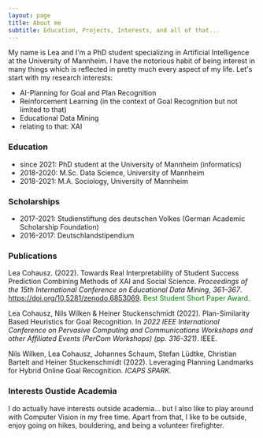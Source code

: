 ```yaml
---
layout: page
title: About me
subtitle: Education, Projects, Interests, and all of that...
---
```


My name is Lea and I'm a PhD student specializing in Artificial Intelligence at the University of Mannheim. I have the notorious habit of being interest in many things which is reflected in pretty much every aspect of my life. Let's start with my research interests:

- AI-Planning for Goal and Plan Recognition
- Reinforcement Learning (in the context of Goal Recognition but not limited to that)
- Educational Data Mining 
- relating to that: XAI


### Education

- since 2021: PhD student at the University of Mannheim (informatics)
- 2018-2020: M.Sc. Data Science, University of Mannheim
- 2018-2021: M.A. Sociology, University of Mannheim


### Scholarships

- 2017-2021: Studienstiftung des deutschen Volkes (German Academic Scholarship Foundation)
- 2016-2017: Deutschlandstipendium


### Publications

Lea Cohausz. (2022). Towards Real Interpretability of Student Success Prediction Combining Methods of XAI and Social Science.
*Proceedings of the 15th International Conference on Educational Data Mining, 361–367*. https://doi.org/10.5281/zenodo.6853069.
<span style="color:green">Best Student Short Paper Award</span>. 

Lea Cohausz, Nils Wilken & Heiner Stuckenschmidt (2022). Plan-Similarity Based Heuristics for Goal Recognition. In *2022 IEEE International Conference on Pervasive Computing and Communications Workshops and other Affiliated Events (PerCom Workshops) (pp. 316-321)*. IEEE.

Nils Wilken, Lea Cohausz, Johannes Schaum, Stefan Lüdtke, Christian Bartelt and Heiner Stuckenschmidt (2022). Leveraging Planning Landmarks for Hybrid Online Goal Recognition. *ICAPS SPARK.*


### Interests Oustide Academia

I do actually have interests outside academia... but I also like to play around with Computer Vision in my free time. Apart from that, I like to be outside, enjoy going on hikes, bouldering, and being a volunteer firefighter.
